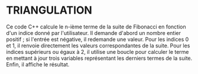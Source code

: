 # TRIANGULATION
Ce code C++ calcule le n-ième terme de la suite de Fibonacci en fonction d'un indice donné par l'utilisateur. Il demande d'abord un nombre entier positif ; si l'entrée est négative, il redemande une valeur. Pour les indices 0 et 1, il renvoie directement les valeurs correspondantes de la suite. Pour les indices supérieurs ou égaux à 2, il utilise une boucle pour calculer le terme en mettant à jour trois variables représentant les derniers termes de la suite. Enfin, il affiche le résultat.
